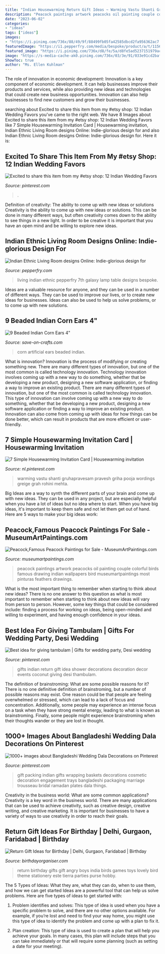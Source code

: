 ```yaml
---
title: "Indian Housewarming Return Gift Ideas ~ Warming Vastu Shanti Gruhapravesam Pravesh Griha Pooja Wordings Greige Grah Rohini Mehta"
description: "Peacock paintings artwork peacocks oil painting couple colorful birds famous drawing indian wallpapers bird museumartpaintings most pinturas feathers drawings"
date: "2023-06-02"
categories:
- "ideas"
tags: ["ideas"]
images:
- "https://i.pinimg.com/736x/88/49/9f/88499fb05fa42585dbcd2fa956362ac7.jpg"
featuredImage: "https://i1.pepperfry.com/media/bespoke/product/a/t/1156x578/Attic-Coral-Ie6hiv.jpg"
featured_image: "https://i.pinimg.com/736x/d8/fe/5a/d8fe5ad5237151979acaea3ede2d9dc3.jpg"
image: "https://s-media-cache-ak0.pinimg.com/736x/03/3e/91/033e91cd2baf52acb378bdf24c12ef15.jpg"
ShowToc: true
author: "Ms. Ellen Kuhlman"
---
```



The role of innovation in economic development:
Innovation is a key component of economic development. It can help businesses improve their products and services, while also providing new ideas and technologies that could create new business opportunities. Innovation can also help businesses to find new customers and grow their businesses.

	

		
searching about Excited to share this item from my #etsy shop: 12 Indian Wedding Favors you've came to the right web. We have 8 Images about Excited to share this item from my #etsy shop: 12 Indian Wedding Favors like 7 Simple Housewarming Invitation Card | Housewarming invitation, Indian Ethnic Living Room designs Online: Indie-glorious design for and also Indian Ethnic Living Room designs Online: Indie-glorious design for. Here it is:
		
    
## Excited To Share This Item From My #etsy Shop: 12 Indian Wedding Favors

<img loading=lazy src="https://i.pinimg.com/736x/d8/fe/5a/d8fe5ad5237151979acaea3ede2d9dc3.jpg" onerror="this.onerror=null;this.src='https://tse2.mm.bing.net/th?id=OIP.vwbuc80_sQwraOXK_pT6agHaJQ&amp;pid=15.1';" alt="Excited to share this item from my #etsy shop: 12 Indian Wedding Favors">

_Source: pinterest.com_

>. 

	

Definition of creativity: The ability to come up with new ideas or solutions
Creativity is the ability to come up with new ideas or solutions. This can be done in many different ways, but often creativity comes down to the ability to see things in a new light. In order to be creative it is important that you have an open mind and be willing to explore new ideas.

    
## Indian Ethnic Living Room Designs Online: Indie-glorious Design For

<img loading=lazy src="https://i1.pepperfry.com/media/bespoke/product/a/t/1156x578/Attic-Coral-Ie6hiv.jpg" onerror="this.onerror=null;this.src='https://tse3.mm.bing.net/th?id=OIP.s00FHzHLd3tjfxcPcSZDWgHaDt&amp;pid=15.1';" alt="Indian Ethnic Living Room designs Online: Indie-glorious design for">

_Source: pepperfry.com_

>living indian ethnic pepperfry 7th galaxy lamp table designs bespoke. 

	

Ideas are a valuable resource for anyone, and they can be used in a number of different ways. They can be used to improve our lives, or to create new ideas for businesses. Ideas can also be used to help us solve problems, or to come up with new solutions.

    
## 9 Beaded Indian Corn Ears 4&quot;

<img loading=lazy src="http://d28xhcgddm1buq.cloudfront.net/product-images/artificial-corn-rt-1.jpg" onerror="this.onerror=null;this.src='https://tse2.mm.bing.net/th?id=OIP.4CIlNw-q5SKGjwZvNO-ZLgHaLJ&amp;pid=15.1';" alt="9 Beaded Indian Corn Ears 4&quot;">

_Source: save-on-crafts.com_

>corn artificial ears beaded indian. 

	

What is innovation?
Innovation is the process of modifying or creating something new. There are many different types of innovation, but one of the most common is called technology innovation. Technology innovation involves coming up with a new way to do something, whether that be developing a new product, designing a new software application, or finding a way to improve an existing product.
There are many different types of innovation, but one of the most common is called technology innovation. This type of innovation can involve coming up with a new way to do something, whether that be developing a new product, designing a new software application or finding a way to improve an existing product. Innovation can also come from coming up with ideas for how things can be done better, which can result in products that are more efficient or user-friendly.

    
## 7 Simple Housewarming Invitation Card | Housewarming Invitation

<img loading=lazy src="https://i.pinimg.com/originals/e8/aa/b7/e8aab79537b29cc2bd2f8fa5e7a1399f.jpg" onerror="this.onerror=null;this.src='https://tse3.mm.bing.net/th?id=OIP.R2fRvI5ziDhkNiZn57jFmAHaEK&amp;pid=15.1';" alt="7 Simple Housewarming Invitation Card | Housewarming invitation">

_Source: nl.pinterest.com_

>warming vastu shanti gruhapravesam pravesh griha pooja wordings greige grah rohini mehta. 

	

Big Ideas are a way to synth the different parts of your brain and come up with new ideas. They can be used in any project, but are especially helpful when you have a lot of ideas but no idea where to start. When you have big ideas, it's important to keep them safe and not let them get out of hand. Here are 5 ways to make your big ideas work: 

    
## Peacock,Famous Peacock Paintings For Sale - MuseumArtPaintings.com

<img loading=lazy src="http://museumartpaintings.com/pic/Peacock-Oil-Paintings-PMP028-9896-78470.jpg" onerror="this.onerror=null;this.src='https://tse1.mm.bing.net/th?id=OIP.ucVmPGYqpNFWPFIuBhNGeQAAAA&amp;pid=15.1';" alt="Peacock,Famous Peacock Paintings for Sale - MuseumArtPaintings.com">

_Source: museumartpaintings.com_

>peacock paintings artwork peacocks oil painting couple colorful birds famous drawing indian wallpapers bird museumartpaintings most pinturas feathers drawings. 

	

What is the most important thing to remember when starting to think about new ideas?
There is no one answer to this question as what is most important to remember when starting to think about new ideas will vary from person to person. However, some key things that could be considered include: finding a process for working on ideas, being open-minded and willing to experiment, and having enough confidence in your ideas.

    
## Best Idea For Giving Tambulam | Gifts For Wedding Party, Desi Wedding

<img loading=lazy src="https://i.pinimg.com/736x/88/49/9f/88499fb05fa42585dbcd2fa956362ac7.jpg" onerror="this.onerror=null;this.src='https://tse2.mm.bing.net/th?id=OIP.7IPnBFJwQqAaHFTnzCtARwHaJ4&amp;pid=15.1';" alt="Best idea for giving tambulam | Gifts for wedding party, Desi wedding">

_Source: pinterest.com_

>gifts indian return gift idea shower decorations decoration decor events coconut giving desi thambulam. 

	

The definition of brainstroming: What are some possible reasons for it?
There is no one definitive definition of brainstroming, but a number of possible reasons may exist. One reason could be that people are feeling overwhelmed or stressed, which can lead to a lack of focus and concentration. Additionally, some people may experience an intense focus on a task when they have strong mental energy, leading to what is known as brainstroming. Finally, some people might experience brainstroming when their thoughts wander or they are lost in thought.

    
## 1000+ Images About Bangladeshi Wedding Dala Decorations On Pinterest

<img loading=lazy src="https://s-media-cache-ak0.pinimg.com/736x/03/3e/91/033e91cd2baf52acb378bdf24c12ef15.jpg" onerror="this.onerror=null;this.src='https://tse3.mm.bing.net/th?id=OIP.loEVlf430Z9m7xnfGZBZvgHaNJ&amp;pid=15.1';" alt="1000+ images about Bangladeshi Wedding Dala Decorations on Pinterest">

_Source: pinterest.com_

>gift packing indian gifts wrapping baskets decorations cosmetic decoration engagement trays bangladeshi packaging marriage trousseau bridal ramadan plates dala things. 

	

Creativity in the business world: What are some common applications?
Creativity is a key word in the business world. There are many applications that can be used to achieve creativity, such as creative design, creative writing, and creative marketing. It is important for businesses to have a variety of ways to use creativity in order to reach their goals.

    
## Return Gift Ideas For Birthday | Delhi, Gurgaon, Faridabad | Birthday

<img loading=lazy src="http://birthdayorganiser.com/wp-content/uploads/2018/07/birthday-return-gifts-ideas-boys-girls.jpg" onerror="this.onerror=null;this.src='https://tse3.mm.bing.net/th?id=OIP.wu-C-wdT1Sg0clBQD7l7NAHaJe&amp;pid=15.1';" alt="Return Gift Ideas for Birthday | Delhi, Gurgaon, Faridabad | Birthday">

_Source: birthdayorganiser.com_

>return birthday gifts gift angry boys india birds games toys lovely bird theme stationery este tierra parties purse hobby. 

	

The 5 Types of Ideas: What they are, what they can do, when to use them, and how we can get started
Ideas are a powerful tool that can help us solve problems. Here are five types of ideas to get started with:
1. Problem identifies and solves: This type of idea is used when you have a specific problem to solve, and there are no other options available. For example, if you’re lost and need to find your way home, you might use this type of idea to identify the problem and come up with a plan to fix it.

2. Plan creation: This type of idea is used to create a plan that will help you achieve your goals. In many cases, this plan will include steps that you can take immediately or that will require some planning (such as setting a date for your meeting).


